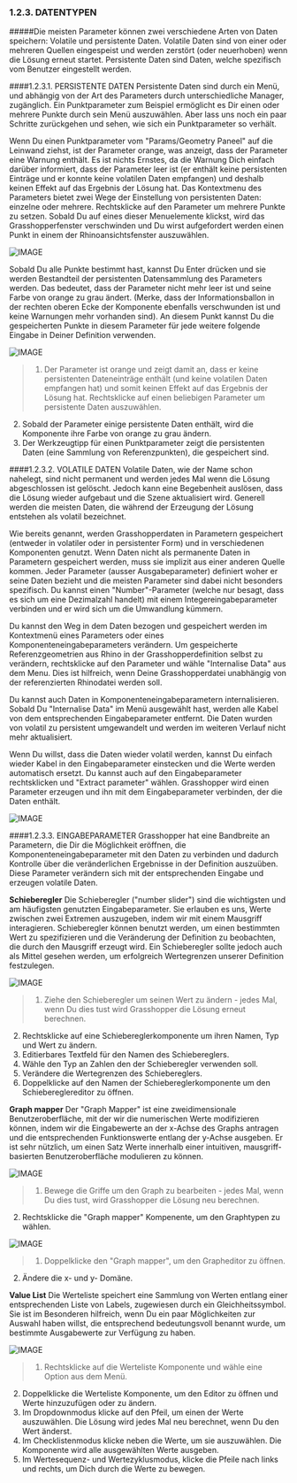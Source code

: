 ﻿### 1.2.3. DATENTYPEN

#####Die meisten Parameter können zwei verschiedene Arten von Daten speichern: Volatile und persistente Daten. Volatile Daten sind von einer oder mehreren Quellen eingespeist und werden zerstört (oder neuerhoben) wenn die Lösung erneut startet. Persistente Daten sind Daten, welche spezifisch vom Benutzer eingestellt werden.

####1.2.3.1. PERSISTENTE DATEN
Persistente Daten sind durch ein Menü, und abhängig von der Art des Parameters durch unterschiedliche Manager, zugänglich. Ein Punktparameter zum Beispiel ermöglicht es Dir einen oder mehrere Punkte durch sein Menü auszuwählen. Aber lass uns noch ein paar Schritte zurückgehen und sehen, wie sich ein Punktparameter so verhält.

Wenn Du einen Punktparameter vom "Params/Geometry Paneel" auf die Leinwand ziehst, ist der Parameter orange, was anzeigt, dass der Parameter eine Warnung enthält. Es ist nichts Ernstes, da die Warnung Dich einfach darüber informiert, dass der Parameter leer ist (er enthält keine persistenten Einträge und er konnte keine volatilen Daten empfangen) und deshalb keinen Effekt auf das Ergebnis der Lösung hat. Das Kontextmenu des Parameters bietet zwei Wege der Einstellung von persistenten Daten: einzelne oder mehrere. Rechtsklicke auf den Parameter um mehrere Punkte zu setzen. Sobald Du auf eines dieser Menuelemente klickst, wird das Grasshopperfenster verschwinden und Du wirst aufgefordert werden einen Punkt in einem der Rhinoansichtsfenster auszuwählen.

![IMAGE](images/1-2-3/1-2-3_001-set-multiple-points.png)

Sobald Du alle Punkte bestimmt hast, kannst Du Enter drücken und sie werden Bestandteil der persistenten Datensammlung des Parameters werden. Das bedeutet, dass der Parameter nicht mehr leer ist und seine Farbe von orange zu grau ändert. (Merke, dass der Informationsballon in der rechten oberen Ecke der Komponente ebenfalls verschwunden ist und keine Warnungen mehr vorhanden sind). An diesem Punkt kannst Du die gespeicherten Punkte in diesem Parameter für jede weitere folgende Eingabe in Deiner Definition verwenden.

![IMAGE](images/1-2-3/1-2-3_002-parameter-persistent-data.png)
>1. Der Parameter ist orange und zeigt damit an, dass er keine persistenten Dateneinträge enthält (und keine volatilen Daten empfangen hat) und somit keinen Effekt auf das Ergebnis der Lösung hat. Rechtsklicke auf einen beliebigen Parameter um persistente Daten auszuwählen.
2. Sobald der Parameter einige persistente Daten enthält, wird die Komponente ihre Farbe von orange zu grau ändern.
3. Der Werkzeugtipp für einen Punktparameter zeigt die persistenten Daten (eine Sammlung von Referenzpunkten), die gespeichert sind.

####1.2.3.2. VOLATILE DATEN
Volatile Daten, wie der Name schon nahelegt, sind nicht permanent und werden jedes Mal wenn die Lösung abgeschlossen ist gelöscht. Jedoch kann eine Begebenheit auslösen, dass die Lösung wieder aufgebaut und die Szene aktualisiert wird. Generell werden die meisten Daten, die während der Erzeugung der Lösung entstehen als volatil bezeichnet.

Wie bereits genannt, werden Grasshopperdaten in Parametern gespeichert (entweder in volatiler oder in persistenter Form) und in verschiedenen Komponenten genutzt. Wenn Daten nicht als permanente Daten in Parametern gespeichert werden, muss sie implizit aus einer anderen Quelle kommen. Jeder Parameter (ausser Ausgabeparameter) definiert woher er seine Daten bezieht und die meisten Parameter sind dabei nicht besonders spezifisch. Du kannst einen "Number"-Parameter (welche nur besagt, dass es sich um eine Dezimalzahl handelt) mit einem Integereingabeparameter verbinden und er wird sich um die Umwandlung kümmern.

Du kannst den Weg in dem Daten bezogen und gespeichert werden im Kontextmenü eines Parameters oder eines Komponenteneingabeparameters verändern. Um gespeicherte Referenzgeometrien aus Rhino in der Grasshopperdefinition selbst zu verändern, rechtsklicke auf den Parameter und wähle "Internalise Data" aus dem Menu. Dies ist hilfreich, wenn Deine Grasshopperdatei unabhängig von der referenzierten Rhinodatei werden soll.

Du kannst auch Daten in Komponenteneingabeparametern internalisieren. Sobald Du "Internalise Data" im Menü ausgewählt hast, werden alle Kabel von dem entsprechenden Eingabeparameter entfernt. Die Daten wurden von volatil zu persistent umgewandelt und werden im weiteren Verlauf nicht mehr aktualisiert.

Wenn Du willst, dass die Daten wieder volatil werden, kannst Du einfach wieder Kabel in den Eingabeparameter einstecken und die Werte werden automatisch ersetzt. Du kannst auch auf den Eingabeparameter rechtsklicken und "Extract parameter" wählen. Grasshopper wird einen Parameter erzeugen und ihn mit dem Eingabeparameter verbinden, der die Daten enthält.

![IMAGE](images/1-2-3/1-2-3_003-right-click.png)

####1.2.3.3. EINGABEPARAMETER
Grasshopper hat eine Bandbreite an Parametern, die Dir die Möglichkeit eröffnen, die Komponenteneingabeparameter mit den Daten zu verbinden und dadurch Kontrolle über die veränderlichen Ergebnisse in der Definition auszuüben. Diese Parameter verändern sich mit der entsprechenden Eingabe und erzeugen volatile Daten.

**Schieberegler**
Die Schieberegler ("number slider") sind die wichtigsten und am häufigsten genutzten Eingabeparameter. Sie erlauben es uns, Werte zwischen zwei Extremen auszugeben, indem wir mit einem Mausgriff interagieren. Schieberegler können benutzt werden, um einen bestimmten Wert zu spezifizieren und die Veränderung der Definition zu beobachten, die durch den Mausgriff erzeugt wird. Ein Schieberegler sollte jedoch auch als Mittel gesehen werden, um erfolgreich Wertegrenzen unserer Definition festzulegen.

![IMAGE](images/1-2-3/1-2-3_004-number-slider.png)
>1. Ziehe den Schieberegler um seinen Wert zu ändern - jedes Mal, wenn Du dies tust wird Grasshopper die Lösung erneut berechnen.
2. Rechtsklicke auf eine Schiebereglerkomponente um ihren Namen, Typ und Wert zu ändern.
3. Editierbares Textfeld für den Namen des Schiebereglers.
4. Wähle den Typ an Zahlen den der Schieberegler verwenden soll.
5. Verändere die Wertegrenzen des Schiebereglers.
6. Doppelklicke auf den Namen der Schiebereglerkomponente um den Schiebereglereditor zu öffnen.


**Graph mapper**
Der "Graph Mapper" ist eine zweidimensionale Benutzeroberfläche, mit der wir die numerischen Werte modifizieren können, indem wir die Eingabewerte an der x-Achse des Graphs antragen und die entsprechenden Funktionswerte entlang der y-Achse ausgeben. Er ist sehr nützlich, um einen Satz Werte innerhalb einer intuitiven, mausgriff-basierten Benutzeroberfläche modulieren zu können.


![IMAGE](images/1-2-3/1-2-3_005-graph-mapper-a.png)
>1. Bewege die Griffe um den Graph zu bearbeiten - jedes Mal, wenn Du dies tust, wird Grasshopper die Lösung neu berechnen.
2. Rechtsklicke die "Graph mapper" Kompenente, um den Graphtypen zu wählen.

![IMAGE](images/1-2-3/1-2-3_006-graph-mapper-b.png)
>1. Doppelklicke den "Graph mapper", um den Grapheditor zu öffnen.
2. Ändere die x- und y- Domäne.

**Value List**
Die Werteliste speichert eine Sammlung von Werten entlang einer entsprechenden Liste von Labels, zugewiesen durch ein Gleichheitssymbol. Sie ist im Besonderen hilfreich, wenn Du ein paar Möglichkeiten zur Auswahl haben willst, die entsprechend bedeutungsvoll benannt wurde, um bestimmte Ausgabewerte zur Verfügung zu haben.

![IMAGE](images/1-2-3/1-2-3_007-value-list.png)
>1. Rechtsklicke auf die Werteliste Komponente und wähle eine Option aus dem Menü.
2. Doppelklicke die Werteliste Komponente, um den Editor zu öffnen und Werte hinzuzufügen oder zu ändern.
3. Im Dropdownmodus klicke auf den Pfeil, um einen der Werte auszuwählen. Die Lösung wird jedes Mal neu berechnet, wenn Du den Wert änderst.
4. Im Checklistenmodus klicke neben die Werte, um sie auszuwählen. Die Komponente wird alle ausgewählten Werte ausgeben.
5. Im Wertesequenz- und Wertezyklusmodus, klicke die Pfeile nach links und rechts, um Dich durch die Werte zu bewegen.

